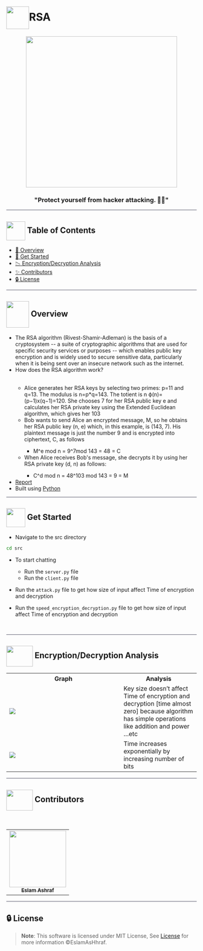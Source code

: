 # <img  align="center" width= 60px  src="https://media0.giphy.com/media/ocVFpiaTCxly9SKDit/giphy.gif?cid=ecf05e474dcd6b16fb6zacuya6rd00a9l4fzqvls9039kdvc&ep=v1_stickers_search&rid=giphy.gif&ct=s">RSA

<div align="center">

<img height=400px src="https://i.gifer.com/7zon.gif">
<div align="center"  width=10%>

### "Protect yourself from hacker attacking. 👨‍💻"

</div>
</div>

<hr style="background-color: #4b4c60"></hr>

## <img align= center width=50px height=50px src="https://user-images.githubusercontent.com/71986226/154075883-2a5679d2-b411-448f-b423-9565babf35aa.gif"> Table of Contents

- <a href ="#about"> 📙 Overview</a>
- <a href ="#started"> 🚀 Get Started</a>
- <a href ="#analysis"> 📉 Encryption/Decryption Analysis</a>
- <a href ="#Contributors"> ✨ Contributors</a>
- <a href ="#License"> 🔒 License</a>
<hr style="background-color: #4b4c60"></hr>
<a id = "about"></a>

## <img align="center"   width =60px  height =70px src="https://media2.giphy.com/media/Yn4nioYWSZMqiPNVuD/giphy.gif?cid=ecf05e47m5h78yoqhdkg8pq54o5qsxhdoltjxyfe08d4vxvg&rid=giphy.gif&ct=s"> Overview

<ul>
 <li>
The RSA algorithm (Rivest-Shamir-Adleman) is the basis of a cryptosystem -- a suite of cryptographic algorithms that are used for specific security services or purposes -- which enables public key encryption and is widely used to secure sensitive data, particularly when it is being sent over an insecure network such as the internet.</li> 
<li>How does the RSA algorithm work?</li>
<br>
<ul> <li>Alice generates her RSA keys by selecting two primes: p=11 and q=13. The modulus is n=p*q=143. The totient is n ϕ(n)=(p−1)x(q−1)=120. She chooses 7 for her RSA public key e and calculates her RSA private key using the Extended Euclidean algorithm, which gives her 103</li>
<li>Bob wants to send Alice an encrypted message, M, so he obtains her RSA public key (n, e) which, in this example, is (143, 7). His plaintext message is just the number 9 and is encrypted into ciphertext, C, as follows</li>
<ul>
<li>M^e mod n = 9^7mod 143 = 48 = C</li>
</ul>
<li>When Alice receives Bob's message, she decrypts it by using her RSA private key (d, n) as follows:</li>
<ul>
<li>C^d mod n = 48^103 mod 143 = 9 = M</li>
</ul>
</ul>
<li><a href="https://github.com/EslamAsHhraf/RSA/blob/main/Report.pdf">Report</a></li>
<li>Built using <a href="https://docs.python.org/3/">Python</a></li>
</ul>
<hr style="background-color: #4b4c60"></hr>
<a id = "started"></a>

## <img  align= center width=50px height=50px src="https://c.tenor.com/HgX89Yku5V4AAAAi/to-the-moon.gif"> Get Started

- Navigate to the src directory

```sh
cd src
```

- To start chatting
    - Run the `server.py` file
    - Run the `client.py` file

- Run the `attack.py` file to get how size of input affect Time of encryption and decryption
- Run the `speed_encryption_decryption.py` file to get how size of input affect Time of encryption and decryption


<br>

<hr style="background-color: #4b4c60"></hr>
<a id ="analysis"></a>

## <img  align="center" width= 70px height =55px src="https://media1.giphy.com/media/DDGQgJLkOlSKe08e74/giphy.gif?cid=ecf05e477vz4x0fwe8vfh8ka9hbrdol4nev48hohq1ee3lfv&ep=v1_stickers_search&rid=giphy.gif&ct=s"> Encryption/Decryption Analysis

<table>

<tr>
<th width="60%">Graph</th>
<th>Analysis</th>
</tr>
<tr>
<td><img src="https://github.com/EslamAsHhraf/RSA/assets/71986226/34fb9a3c-7680-4adc-a84b-9345b798d161"></td>
<td>
Key size doesn’t affect Time of encryption and decryption [time almost zero] because algorithm has simple operations like addition and power …etc
</td>
</tr>
<tr>
<td><img src="https://github.com/EslamAsHhraf/RSA/assets/71986226/81d770d4-6246-49b5-9e0c-f43b01760c35"></td>
<td>
Time increases exponentially by increasing number of bits
</td>
</tr>
</table>

<hr style="background-color: #4b4c60"></hr>
<a id ="Contributors"></a>

## <img  align="center" width= 70px height =55px src="https://media0.giphy.com/media/Xy702eMOiGGPzk4Zkd/giphy.gif?cid=ecf05e475vmf48k83bvzye3w2m2xl03iyem3tkuw2krpkb7k&rid=giphy.gif&ct=s"> Contributors

<br>
<table >
  <tr>
        <td align="center"><a href="https://github.com/EslamAsHhraf"><img src="https://avatars.githubusercontent.com/u/71986226?v=4" width="150px;" alt=""/><br /><sub><b>Eslam Ashraf</b></sub></a><br /></td>
  </tr>
</table>

<hr style="background-color: #4b4c60"></hr>

<a id ="License"></a>

## 🔒 License

> **Note**: This software is licensed under MIT License, See [License](https://github.com/EslamAsHhraf/RSA/blob/main/LICENSE) for more information ©EslamAsHhraf.
